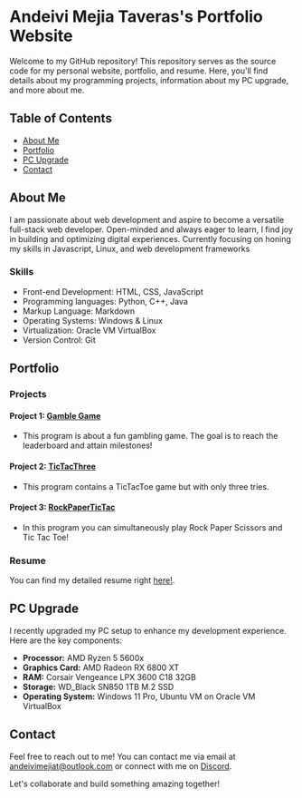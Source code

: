 # Andeivi Mejia Taveras's Portfolio Website

Welcome to my GitHub repository! This repository serves as the source code for my personal website, portfolio, and resume. Here, you'll find details about my programming projects, information about my PC upgrade, and more about me.

## Table of Contents

- [About Me](#about-me)
- [Portfolio](#portfolio)
- [PC Upgrade](#pc-upgrade)
- [Contact](#contact)

## About Me

I am passionate about web development and aspire to become a versatile full-stack web developer. Open-minded and always eager to learn, I find joy in building and optimizing digital experiences. Currently focusing on honing my skills in Javascript, Linux, and web development frameworks

### Skills

- Front-end Development: HTML, CSS, JavaScript
- Programming languages: Python, C++, Java
- Markup Language: Markdown
- Operating Systems: Windows & Linux
- Virtualization: Oracle VM VirtualBox
- Version Control: Git

## Portfolio

### Projects

#### Project 1: [Gamble Game](https://replit.com/@clumsy/GambleGame)
- This program is about a fun gambling game. The goal is to reach the leaderboard and attain milestones!

#### Project 2: [TicTacThree](https://replit.com/@clumsy/TicTacThree)
- This program contains a TicTacToe game but with only three tries.

#### Project 3: [RockPaperTicTac](https://replit.com/@clumsy/RockpaperTictac)
- In this program you can simultaneously play Rock Paper Scissors and Tic Tac Toe!

### Resume

You can find my detailed resume right [here!](resume/AMejiaTResume.pdf).

## PC Upgrade

I recently upgraded my PC setup to enhance my development experience. Here are the key components:

- **Processor:** AMD Ryzen 5 5600x
- **Graphics Card:** AMD Radeon RX 6800 XT
- **RAM:** Corsair Vengeance LPX 3600 C18 32GB
- **Storage:** WD_Black SN850 1TB M.2 SSD
- **Operating System:** Windows 11 Pro, Ubuntu VM on Oracle VM VirtualBox

## Contact

Feel free to reach out to me! You can contact me via email at [andeivimejiat@outlook.com](mailto:andeivimejiat@outlook.com) or connect with me on [Discord](https://discordapp.com/users/254781012792442880).

Let's collaborate and build something amazing together!